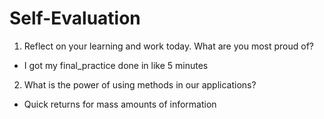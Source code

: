 # Self-Evaluation

1. Reflect on your learning and work today. What are you most proud of?
- I got my final_practice done in like 5 minutes
2. What is the power of using methods in our applications?
- Quick returns for mass amounts of information
